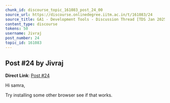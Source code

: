 ```yaml
---
chunk_id: discourse_topic_161083_post_24_00
source_url: https://discourse.onlinedegree.iitm.ac.in/t/161083/24
source_title: GA1 - Development Tools - Discussion Thread [TDS Jan 2025]
content_type: discourse
tokens: 50
username: Jivraj
post_number: 24
topic_id: 161083
---
```


## Post #24 by Jivraj

**Direct Link**: [Post #24](https://discourse.onlinedegree.iitm.ac.in/t/161083/24)

Hi samra,

Try installing some other browser see if that works.

